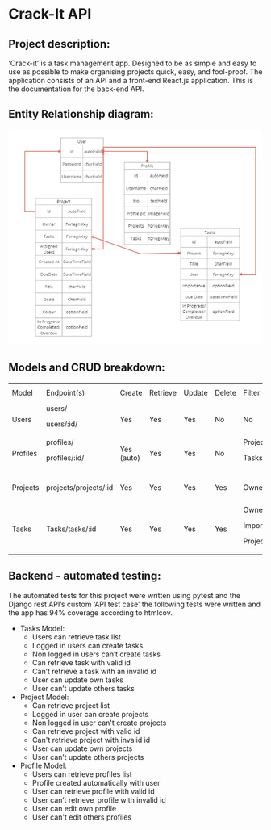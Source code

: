 # Crack-It API

## Project description: 

‘Crack-it’ is a task management app. Designed to be as simple and easy to use as possible to make organising projects quick, easy, and fool-proof. The application consists of an API and a front-end React.js application. This is the documentation for the back-end API. 

## Entity Relationship diagram:

![A diagram showing the relationships between the user, profile, project and task models](assets/DRF_model_chart.jpg)

## Models and CRUD breakdown:


<table>
  <tr>
   <td>Model
   </td>
   <td>Endpoint(s)
   </td>
   <td>Create
   </td>
   <td>Retrieve
   </td>
   <td>Update
   </td>
   <td>Delete
   </td>
   <td>Filter
   </td>
   <td>Text search
   </td>
  </tr>
  <tr>
   <td>Users
   </td>
   <td>users/
<p>
users/:id/
   </td>
   <td>Yes
   </td>
   <td>Yes
   </td>
   <td>Yes
   </td>
   <td>No
   </td>
   <td>No
   </td>
   <td>No
   </td>
  </tr>
  <tr>
   <td>Profiles
   </td>
   <td>profiles/
<p>
profiles/:id/
   </td>
   <td>Yes (auto)
   </td>
   <td>Yes
   </td>
   <td>Yes
   </td>
   <td>No
   </td>
   <td>Projects, 
<p>
Tasks
   </td>
   <td>Username
   </td>
  </tr>
  <tr>
   <td>Projects
   </td>
   <td>projects/projects/:id
   </td>
   <td>Yes
   </td>
   <td>Yes
   </td>
   <td>Yes
   </td>
   <td>Yes
   </td>
   <td>Owner
   </td>
   <td>Title, 
<p>
Owner
   </td>
  </tr>
  <tr>
   <td>Tasks
   </td>
   <td>Tasks/tasks/:id
   </td>
   <td>Yes
   </td>
   <td>Yes
   </td>
   <td>Yes
   </td>
   <td>Yes
   </td>
   <td>Owner,
<p>
Important,
<p>
Project
   </td>
   <td>Owner, Important, 
<p>
Project
   </td>
  </tr>
</table>



## Backend - automated testing:

The automated tests for this project were written using pytest and the Django rest API’s custom ‘API test case’ the following tests were written and the app has 94% coverage according to htmlcov.



* Tasks Model: 
    * Users can retrieve task list
    * Logged in users can create tasks
    * Non logged in users can’t create tasks
    * Can retrieve task with valid id
    * Can’t retrieve a task with an invalid id
    * User can update own tasks
    * User can’t update others tasks
* Project Model:
    * Can retrieve project list
    * Logged in user can create projects
    * Non logged in user can't create projects
    * Can retrieve project with valid id
    * Can't retrieve project with invalid id
    * User can update own projects
    * User can’t update others projects
* Profile Model:
    * Users can retrieve profiles list
    * Profile created automatically with user
    *  User can retrieve profile with valid id
    * User can’t retrieve_profile with invalid id
    * User can edit own profile
    * User can't edit others profiles
